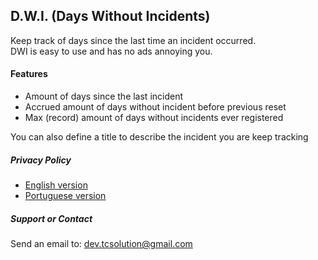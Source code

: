 ## D.W.I. (Days Without Incidents)

Keep track of days since the last time an incident occurred.  
DWI is easy to use and has no ads annoying you.  

#### Features  
* Amount of days since the last incident  
* Accrued amount of days without incident before previous reset  
* Max (record) amount of days without incidents ever registered  
 
You can also define a title to describe the incident you are keep tracking

##### Privacy Policy

* [English version](/privacyPolicy/dwi-privacy_policy-en.md)  
* [Portuguese version](/privacyPolicy/dwi-privacy_policy-pt.md)

##### Support or Contact

Send an email to: [dev.tcsolution@gmail.com](mailto:dev.tcsolution@gmail.com)
